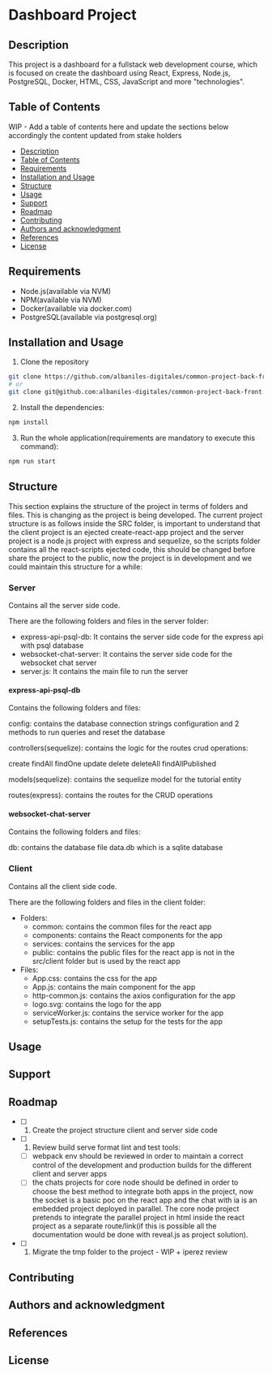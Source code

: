 # Dashboard Project

## Description

This project is a dashboard for a fullstack web development course, which is focused on create the dashboard using React, Express, Node.js, PostgreSQL, Docker, HTML, CSS, JavaScript and more "technologies".

## Table of Contents

WIP - Add a table of contents here and update the sections below accordingly the content updated from stake holders

-   [Description](#description)
-   [Table of Contents](#table-of-contents)
-   [Requirements](#requirements)
-   [Installation and Usage](#installation-and-usage)
-   [Structure](#structure)
-   [Usage](#usage)
-   [Support](#support)
-   [Roadmap](#roadmap)
-   [Contributing](#contributing)
-   [Authors and acknowledgment](#authors-and-acknowledgment)
-   [References](#references)
-   [License](#license)

## Requirements

-   Node.js(available via NVM)
-   NPM(available via NVM)
-   Docker(available via docker.com)
-   PostgreSQL(available via postgresql.org)

## Installation and Usage

1. Clone the repository

```bash
git clone https://github.com/albaniles-digitales/common-project-back-front
# or
git clone git@github.com:albaniles-digitales/common-project-back-front.git
```

2. Install the dependencies:

```bash
npm install
```

3. Run the whole application(requirements are mandatory to execute this command):

```bash
npm run start
```

## Structure

This section explains the structure of the project in terms of folders and files. This is changing as the project is being developed. The current project structure is as follows inside the SRC folder, is important to understand that the client project is an ejected create-react-app project and the server project is a node.js project with express and sequelize, so the scripts folder contains all the react-scripts ejected code, this should be changed before share the project to the public, now the project is in development and we could maintain this structure for a while:

### Server

Contains all the server side code.

There are the following folders and files in the server folder:

-   express-api-psql-db: It contains the server side code for the express api with psql database
-   websocket-chat-server: It contains the server side code for the websocket chat server
-   server.js: It contains the main file to run the server

#### express-api-psql-db

Contains the following folders and files:

config: contains the database connection strings configuration and 2 methods to run queries and reset the database

controllers(sequelize): contains the logic for the routes crud operations:

create
findAll
findOne
update
delete
deleteAll
findAllPublished

models(sequelize): contains the sequelize model for the tutorial entity

routes(express): contains the routes for the CRUD operations

#### websocket-chat-server

Contains the following folders and files:

db: contains the database file data.db which is a sqlite database

### Client

Contains all the client side code.

There are the following folders and files in the client folder:

-   Folders:
    -   common: contains the common files for the react app
    -   components: contains the React components for the app
    -   services: contains the services for the app
    -   public: contains the public files for the react app is not in the src/client folder but is used by the react app
-   Files:
    -   App.css: contains the css for the app
    -   App.js: contains the main component for the app
    -   http-common.js: contains the axios configuration for the app
    -   logo.svg: contains the logo for the app
    -   serviceWorker.js: contains the service worker for the app
    -   setupTests.js: contains the setup for the tests for the app

## Usage

## Support

## Roadmap

-   [ ] 1. Create the project structure client and server side code
-   [ ] 1. Review build serve format lint and test tools:
    -   [ ] webpack env should be reviewed in order to maintain a correct control of the development and production builds for the different client and server apps
    -   [ ] the chats projects for core node should be defined in order to choose the best method to integrate both apps in the project, now the socket is a basic poc on the react app and the chat with ia is an embedded project deployed in parallel. The core node project pretends to integrate the parallel project in html inside the react project as a separate route/link(if this is possible all the documentation would be done with reveal.js as project solution).
-   [ ] 1. Migrate the tmp folder to the project - WIP + iperez review

## Contributing

## Authors and acknowledgment

## References

## License
